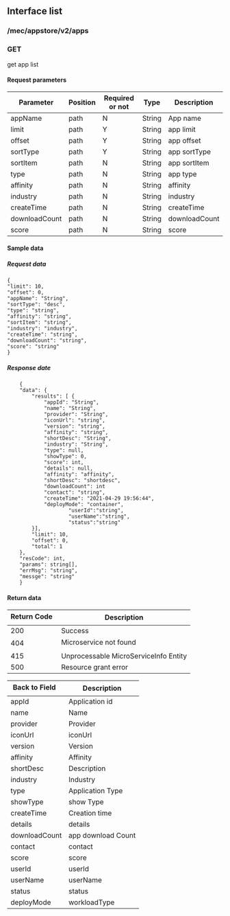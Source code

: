 ## Interface list

### /mec/appstore/v2/apps
###  GET

get app list

#### Request parameters

|Parameter |Position | Required or not | Type |Description|
|-----|-----|----|------|-----|
|appName | path |N| String | App name |
|limit | path |Y| String | app limit |
|offset | path |Y| String | app offset |
|sortType | path |Y| String | app sortType |
|sortItem | path |N| String | app sortItem|
|type | path |N| String | app type|
|affinity | path |N| String | affinity|
|industry | path |N| String | industry|
|createTime | path |N| String | createTime|
|downloadCount | path |N| String | downloadCount|
|score | path |N| String | score|

#### Sample data
##### Request data
    {
    "limit": 10,
    "offset": 0,
    "appName": "String",
    "sortType": "desc",
    "type": "string",
	"affinity": "string",
	"sortItem": "string",
	"industry": "industry",
	"createTime": "string",
	"downloadCount": "string",
	"score": "string"
    }
##### Response date
        {
        "data": {
        	"results": [ {
        		"appId": "String",
        		"name": "String",
        		"provider": "String",
        		"iconUrl": "string",
        		"version": "string",
        		"affinity": "string",
        		"shortDesc": "String",
        		"industry": "String",
        		"type": null,
        		"showType": 0,
        		"score": int,
        		"details": null,
        		"affinity": "affinity",
        		"shortDesc": "shortdesc",
        		"downloadCount": int
        		"contact": "string",
        		"createTime": "2021-04-29 19:56:44",
        		"deployMode": "container",
						"userId":"string",
						"userName":"string",
						"status":"string"
        	}],
        	"limit": 10,
        	"offset": 0,
        	"total": 1
        },
    	"resCode": int,
    	"params": string[],
    	"errMsg": "string",
    	"messge": "string"
        }

#### Return data
|Return Code  |Description|
|-----|-----|
|200 | Success |
|404 | Microservice not found |
|415 | Unprocessable MicroServiceInfo Entity  |
|500 | Resource grant error |

|Back to Field   |Description|
|-----|-----|
|appId | Application id |
|name | Name |
|provider | Provider |
|iconUrl | iconUrl |
|version | Version |
|affinity | Affinity |
|shortDesc | Description |
|industry | Industry |
|type | Application Type |
|showType | show Type |
|createTime | Creation time |
|details | details |
|downloadCount | app download Count |
|contact | contact |
|score | score |
|userId | userId |
|userName | userName |
|status | status |
|deployMode | workloadType |